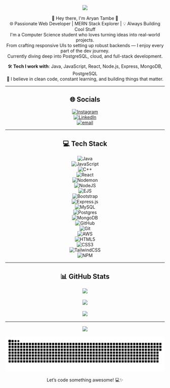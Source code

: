 <!-- 💫 About Me -->
<p align="center">
  <img src="https://readme-typing-svg.herokuapp.com/?lines=Code.+Build.+Solve.+Repeat.;Always%20learning%20something%20new;&center=true&width=500&height=45">
</p>

<div align="center">

👋 Hey there, I'm Aryan Tambe 🚀  
🌐 Passionate Web Developer | MERN Stack Explorer | 💡 Always Building Cool Stuff  
I'm a Computer Science student who loves turning ideas into real-world projects.  
From crafting responsive UIs to setting up robust backends — I enjoy every part of the dev journey.  
Currently diving deep into PostgreSQL, cloud, and full-stack development.

🛠 **Tech I work with**: Java, JavaScript, React, Node.js, Express, MongoDB, PostgreSQL  
📌 I believe in clean code, constant learning, and building things that matter.

---

## 🌐 Socials  
[![Instagram](https://img.shields.io/badge/Instagram-%23E4405F.svg?logo=Instagram&logoColor=white)](https://instagram.com/aryan__tambe__)  
[![LinkedIn](https://img.shields.io/badge/LinkedIn-%230077B5.svg?logo=linkedin&logoColor=white)](https://linkedin.com/in/aryan-tambe/)  
[![email](https://img.shields.io/badge/Email-D14836?logo=gmail&logoColor=white)](mailto:aryan.tambe04@gmail.com)

---

## 💻 Tech Stack  
![Java](https://img.shields.io/badge/java-%23ED8B00.svg?style=plastic&logo=openjdk&logoColor=white)  
![JavaScript](https://img.shields.io/badge/javascript-%23323330.svg?style=plastic&logo=javascript&logoColor=%23F7DF1E)  
![C++](https://img.shields.io/badge/c++-%2300599C.svg?style=plastic&logo=c%2B%2B&logoColor=white)  
![React](https://img.shields.io/badge/react-%2320232a.svg?style=plastic&logo=react&logoColor=%2361DAFB)  
![Nodemon](https://img.shields.io/badge/NODEMON-%23323330.svg?style=plastic&logo=nodemon&logoColor=%BBDEAD)  
![NodeJS](https://img.shields.io/badge/node.js-6DA55F?style=plastic&logo=node.js&logoColor=white)  
![EJS](https://img.shields.io/badge/ejs-%23B4CA65.svg?style=plastic&logo=ejs&logoColor=black)  
![Bootstrap](https://img.shields.io/badge/bootstrap-%238511FA.svg?style=plastic&logo=bootstrap&logoColor=white)  
![Express.js](https://img.shields.io/badge/express.js-%23404d59.svg?style=plastic&logo=express&logoColor=%2361DAFB)  
![MySQL](https://img.shields.io/badge/mysql-4479A1.svg?style=plastic&logo=mysql&logoColor=white)  
![Postgres](https://img.shields.io/badge/postgres-%23316192.svg?style=plastic&logo=postgresql&logoColor=white)  
![MongoDB](https://img.shields.io/badge/MongoDB-%234ea94b.svg?style=plastic&logo=mongodb&logoColor=white)  
![GitHub](https://img.shields.io/badge/github-%23121011.svg?style=plastic&logo=github&logoColor=white)  
![Git](https://img.shields.io/badge/git-%23F05033.svg?style=plastic&logo=git&logoColor=white)  
![AWS](https://img.shields.io/badge/AWS-%23FF9900.svg?style=plastic&logo=amazon-aws&logoColor=white)  
![HTML5](https://img.shields.io/badge/html5-%23E34F26.svg?style=plastic&logo=html5&logoColor=white)  
![CSS3](https://img.shields.io/badge/css3-%231572B6.svg?style=plastic&logo=css3&logoColor=white)  
![TailwindCSS](https://img.shields.io/badge/tailwindcss-%2338B2AC.svg?style=plastic&logo=tailwind-css&logoColor=white)  
![NPM](https://img.shields.io/badge/NPM-%23CB3837.svg?style=plastic&logo=npm&logoColor=white)  

---

## 📊 GitHub Stats  
![](https://github-readme-stats.vercel.app/api?username=aryantambe&theme=dark&hide_border=false&include_all_commits=false&count_private=false)<br/>  
![](https://nirzak-streak-stats.vercel.app/?user=aryantambe&theme=dark&hide_border=false)<br/>  
![](https://github-readme-stats.vercel.app/api/top-langs/?username=aryantambe&theme=dark&hide_border=false&include_all_commits=false&count_private=false&layout=compact)

---

[![](https://visitcount.itsvg.in/api?id=aryantambe&icon=0&color=0)](https://visitcount.itsvg.in)

<a href="#"><img src="/contributions.svg"></a>

Let’s code something awesome! 💻✨

</div>

<!-- Proudly created with GPRM ( https://gprm.itsvg.in ) -->
